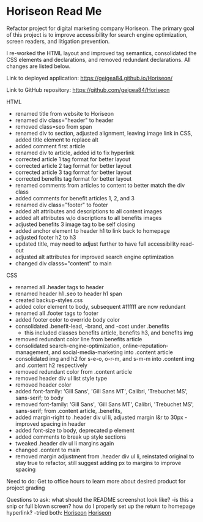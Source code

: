 # Horiseon Read Me

Refactor project for digital marketing company Horiseon.  The primary goal of this project is to improve accessibility for search engine optimization, screen readers, and litigation prevention.

I re-worked the HTML layout and improved tag semantics, consolidated the CSS elements and declarations, and removed redundant declarations.  All changes are listed below.

Link to deployed application:
https://geigea84.github.io/Horiseon/

Link to GitHub repository:
https://github.com/geigea84/Horiseon


HTML
- renamed title from website to Horiseon
- renamed div class="header" to header
- removed class=seo from span
- renamed div to section, adjusted alignment, leaving image link in CSS, added title element to replace alt
- added comment first article
- renamed div to article, added id to fix hyperlink
- corrected article 1 tag format for better layout
- corrected article 2 tag format for better layout
- corrected article 3 tag format for better layout
- corrected benefits tag format for better layout
- renamed comments from articles to content to better match the div class
- added comments for benefit articles 1, 2, and 3
- renamed div class="footer" to footer
- added alt attributes and descriptions to all content images
- added alt attributes w/o discriptions to all benefits images
- adjusted benefits 3 image tag to be self closing
- added anchor element to header h1 to link back to homepage
- adjusted footer h2 to h3
- updated title, may need to adjust further to have full accessibility read-out
- adjusted alt attributes for improved search engine optimization
- changed div classs="content" to main


CSS
- renamed all .header tags to header
- renamed header h1 .seo to header h1 span
- created backup-styles.css
- added color element to body, subsequent #ffffff are now redundant
- renamed all .footer tags to footer
- added footer color to override body color
- consolidated .benefit-lead, -brand, and -cost under .benefits
  - this included classes benefits article, benefits h3, and benefits img
- removed redundant color line from benefits article
- consolidated search-engine-optimization, online-reputation-management, and social-media-marketing into .content article
- consolidated img and h2 for s-e-o, o-r-m, and s-m-m into .content img and .content h2 respectively
- removed redundant color from .content article
- removed header div ul list style type
- removed header color
- added font-family: 'Gill Sans', 'Gill Sans MT', Calibri, 'Trebuchet MS', sans-serif; to body
- removed font-family: 'Gill Sans', 'Gill Sans MT', Calibri, 'Trebuchet MS', sans-serif; from .content article, .benefits, 
- added margin-right to .header div ul li, adjusted margin l&r to 30px - improved spacing in header
- added font-size to body, deprecated p element
- added comments to break up style sections
- tweaked .header div ul li margins again
- changed .content to main
- removed margin adjustment from .header div ul li, reinstated original to stay true to refactor, still suggest adding px to margins to improve spacing


Need to do:
Get to office hours to learn more about desired product for project grading

Questions to ask: 
what should the README screenshot look like? -is this a snip or full blown screen?
how do I properly set up the return to homepage hyperlink?
-tried both:
<a href="https://geigea84.github.io/Horiseon/">Hori<span>seo</span>n</a>
<a href="/">Hori<span>seo</span>n</a>
